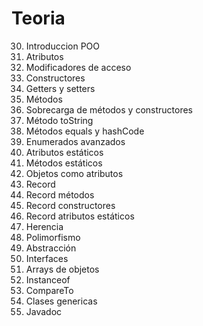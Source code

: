 # Teoria

30. Introduccion POO
31. Atributos
32. Modificadores de acceso
33. Constructores
34. Getters y setters
35. Métodos
36. Sobrecarga de métodos y constructores
37. Método toString
38. Métodos equals y hashCode
39. Enumerados avanzados
40. Atributos estáticos
41. Métodos estáticos
42. Objetos como atributos
43. Record
44. Record métodos
45. Record constructores
46. Record atributos estáticos
47. Herencia
48. Polimorfismo
49. Abstracción
50. Interfaces
51. Arrays de objetos
52. Instanceof
53. CompareTo
54. Clases genericas
55. Javadoc